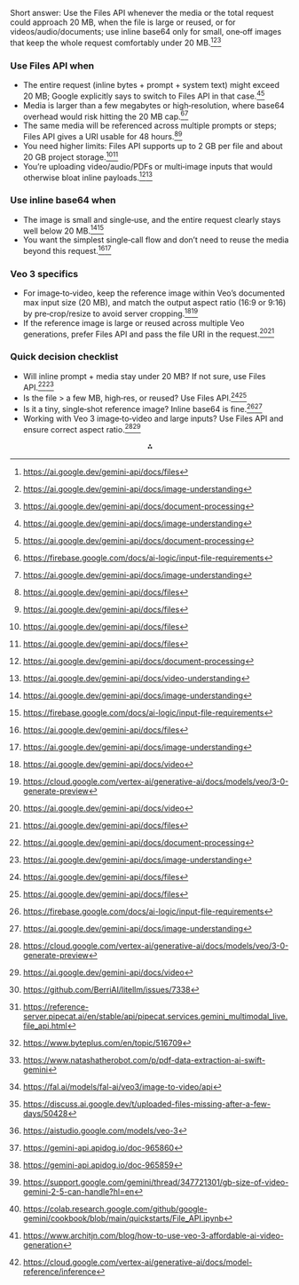 Short answer: Use the Files API whenever the media or the total request could approach 20 MB, when the file is large or reused, or for videos/audio/documents; use inline base64 only for small, one‑off images that keep the whole request comfortably under 20 MB.[^1][^2][^3]

### Use Files API when

- The entire request (inline bytes + prompt + system text) might exceed 20 MB; Google explicitly says to switch to Files API in that case.[^2][^3]
- Media is larger than a few megabytes or high‑resolution, where base64 overhead would risk hitting the 20 MB cap.[^4][^2]
- The same media will be referenced across multiple prompts or steps; Files API gives a URI usable for 48 hours.[^5][^1]
- You need higher limits: Files API supports up to 2 GB per file and about 20 GB project storage.[^1][^5]
- You’re uploading video/audio/PDFs or multi‑image inputs that would otherwise bloat inline payloads.[^3][^6]


### Use inline base64 when

- The image is small and single‑use, and the entire request clearly stays well below 20 MB.[^2][^4]
- You want the simplest single‑call flow and don’t need to reuse the media beyond this request.[^5][^2]


### Veo 3 specifics

- For image‑to‑video, keep the reference image within Veo’s documented max input size (20 MB), and match the output aspect ratio (16:9 or 9:16) by pre‑crop/resize to avoid server cropping.[^7][^8]
- If the reference image is large or reused across multiple Veo generations, prefer Files API and pass the file URI in the request.[^7][^1]


### Quick decision checklist

- Will inline prompt + media stay under 20 MB? If not sure, use Files API.[^3][^2]
- Is the file > a few MB, high‑res, or reused? Use Files API.[^1][^5]
- Is it a tiny, single‑shot reference image? Inline base64 is fine.[^4][^2]
- Working with Veo 3 image‑to‑video and large inputs? Use Files API and ensure correct aspect ratio.[^8][^7]
<span style="display:none">[^10][^11][^12][^13][^14][^15][^16][^17][^18][^19][^20][^21][^9]</span>

<div style="text-align: center">⁂</div>

[^1]: https://ai.google.dev/gemini-api/docs/files

[^2]: https://ai.google.dev/gemini-api/docs/image-understanding

[^3]: https://ai.google.dev/gemini-api/docs/document-processing

[^4]: https://firebase.google.com/docs/ai-logic/input-file-requirements

[^5]: https://ai.google.dev/gemini-api/docs/files

[^6]: https://ai.google.dev/gemini-api/docs/video-understanding

[^7]: https://ai.google.dev/gemini-api/docs/video

[^8]: https://cloud.google.com/vertex-ai/generative-ai/docs/models/veo/3-0-generate-preview

[^9]: https://cloud.google.com/vertex-ai/generative-ai/docs/model-reference/inference

[^10]: https://github.com/BerriAI/litellm/issues/7338

[^11]: https://reference-server.pipecat.ai/en/stable/api/pipecat.services.gemini_multimodal_live.file_api.html

[^12]: https://www.byteplus.com/en/topic/516709

[^13]: https://www.natashatherobot.com/p/pdf-data-extraction-ai-swift-gemini

[^14]: https://fal.ai/models/fal-ai/veo3/image-to-video/api

[^15]: https://discuss.ai.google.dev/t/uploaded-files-missing-after-a-few-days/50428

[^16]: https://aistudio.google.com/models/veo-3

[^17]: https://gemini-api.apidog.io/doc-965860

[^18]: https://gemini-api.apidog.io/doc-965859

[^19]: https://support.google.com/gemini/thread/347721301/gb-size-of-video-gemini-2-5-can-handle?hl=en

[^20]: https://colab.research.google.com/github/google-gemini/cookbook/blob/main/quickstarts/File_API.ipynb

[^21]: https://www.architjn.com/blog/how-to-use-veo-3-affordable-ai-video-generation

